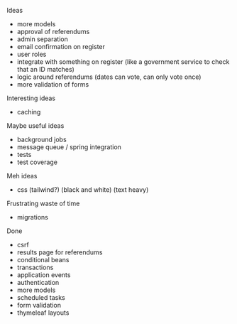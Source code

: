 Ideas
- more models
- approval of referendums
- admin separation
- email confirmation on register
- user roles
- integrate with something on register (like a government service to check that an ID matches)
- logic around referendums (dates can vote, can only vote once)
- more validation of forms

Interesting ideas
- caching

Maybe useful ideas
- background jobs
- message queue / spring integration
- tests
- test coverage

Meh ideas
- css (tailwind?) (black and white) (text heavy)

Frustrating waste of time
- migrations

Done
- csrf
- results page for referendums
- conditional beans
- transactions
- application events
- authentication
- more models
- scheduled tasks
- form validation
- thymeleaf layouts